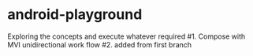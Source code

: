 # android-playground
Exploring the concepts and execute whatever required
#1. Compose with MVI unidirectional work flow
#2. added from first branch
